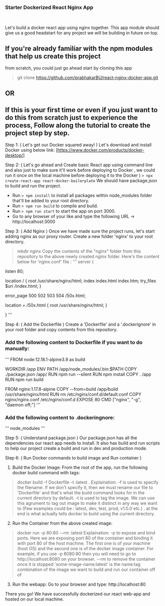 ### Starter Dockerized React Nginx App 

&nbsp;
&nbsp;

Let's build a docker react app using nginx together. This app module should give us a good headstart for any project
we will be building in future on top.

## If you're already familiar with the npm modules that help us create this project
from scratch, you could just go ahead start by cloning this app
> git clone https://github.com/prabhakarBU/react-nginx-docker-app.git

## OR 

## If this is your first time or even if you just want to do this from scratch just to experience the process, Follow along the tutorial to create the project step by step.

Step 1: ( Let's get our Docker squared away! )
Let's download and install Docker using below link:
[https://www.docker.com/products/docker-desktop/]

Step 2: ( Let's go ahead and Create basic React app using command line and also just to make sure 
it'll work before deploying to Docker , we could run it once on the local machine before deploying it to the Docker )
` > npx create-react-app react-docker-boilerplate `
We should have package.json to build and run the project.
- Run ` > npm install ` to install all packages within node_modules folder that'll be added to your root directory.
- Run ` > npm run build ` to compile and build.
- Run ` > npm run start ` to start the app on port 3000.
- Go to any browser of your like and type the following URL -> http://localhost:3000

Step 3: ( Add Nginx )
Once we have made sure the project runs, let's start adding nginx as our proxy router.
Create a new folder 'nginx' to your root directory.
> mkdir nginx
Copy the contents of the "nginx" folder from this repository to the above newly created nginx folder.
Here's the content below for 'nginx.conf' file :
'''
server {

  listen 80;

  location / {
    root   /usr/share/nginx/html;
    index  index.html index.htm;
    try_files $uri /index.html;
  }

  error_page   500 502 503 504  /50x.html;

  location = /50x.html {
    root   /usr/share/nginx/html;
  }

}
'''

Step 4: ( Add the Dockerfile )
Create a 'Dockerfile' and a '.dockerignore' in your root folder and copy contents from this repository.

### Add the following content to Dockerfile if you want to do manually:
'''
FROM node:12.18.1-alpine3.9 as build

WORKDIR /app
ENV PATH /app/node_modules/.bin:$PATH
COPY ./package.json /app/
RUN npm run --silent
RUN npm install
COPY . /app
RUN npm run build

FROM nginx:1.17.8-alpine
COPY --from=build /app/build /usr/share/nginx/html
RUN rm /etc/nginx/conf.d/default.conf
COPY nginx/nginx.conf /etc/nginx/conf.d
EXPOSE 80
CMD ["nginx", "-g", "daemon off;"]
'''

### Add the following content to .dockeringnore:
'''
node_modules
'''

Step 5: ( Understand package.json )
Our package.json has all the dependencies our react app needs to install.
It also has build and run scripts to help our project create a build and run in dev and production mode.


Step 6: ( Run Docker commands to build image and Run container )
1. Build the Docker Image:
From the root of the app, run the following docker build command with tags:
> docker build -f Dockerfile -t <some-image-name>:latest .
Explaination:
-f is used to specify the filename. If we don't specify it, then we must rename our file to 'Dockerfile' and that's what the build command looks for in the current directory by default.
-t is used to tag the image. We can use this agrument to tag out image to make it distinct in any way we want to 
(Few examples could be : latest, dev, test, prod, v1.0.0 etc.)
. at the end is what actually tells docker to build using the current directory.

2. Run the Container from the above created image:
> docker run -p 80:80 --rm <some-image-name>:latest
Explaination:
-p to expose and bind ports. Here we are exposing port 80 of the container and binding it with port 80 of the host machine. The first one is of your machine (host OS) and the second one is of the docker image container. For example, if you use -p 8080:80 then you will need to go to http://localhost:8080 on your browser.
--rm to remove the container once it is stopped
'some-image-name:latest' is the name:tag combination of the image we want to build and run our container off of

3. Run the webapp:
Go to your browser and type: http://localhost:80

There you go! 
We have successfully dockerized our react web-app and hosted on our local machine.

